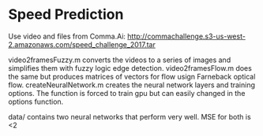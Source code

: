 Speed Prediction
=========

Use video and files from Comma.Ai: http://commachallenge.s3-us-west-2.amazonaws.com/speed_challenge_2017.tar


video2framesFuzzy.m converts the videos to a series of images and simplifies them with fuzzy logic edge detection.
video2framesFlow.m does the same but produces matrices of vectors for flow usign Farneback optical flow.
createNeuralNetwork.m creates the neural network layers and training options. The function is forced to train gpu but can easily changed in the options function.


data/ contains two neural networks that perform very well. MSE for both is <2